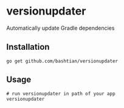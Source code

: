 # versionupdater
Automatically update Gradle dependencies

## Installation ##
```shell
go get github.com/bashtian/versionupdater
```

## Usage ##
```shell
# run versionupdater in path of your app
versionupdater
```
